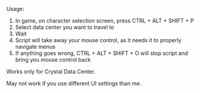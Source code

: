 Usage:

1. In game, on character selection screen, press CTRL + ALT + SHIFT + P
2. Select data center you want to travel to 
3. Wait
4. Script will take away your mouse control, as it needs it to properly navigate menus
5. If anything goes wrong, CTRL + ALT + SHIFT + O will stop script and bring you mouse control back

Works only for Crystal Data Center.

May not work if you use different UI settings than me.